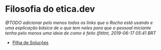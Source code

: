 # Filosofia do etica.dev

_@TODO adicionar pelo menos todos os links que o Rocha está usando e uma
explicação básica de o que tem neles para que o pessoal iniciante tenha pelo
menos uma ideia de como é feito (fititnt, 2019-06-17 05:41 BRT_

- [Pilha de Soluções](../pilha-de-solucoes/)
